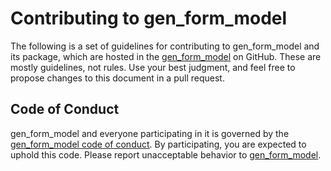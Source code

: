 # Contributing to gen_form_model

The following is a set of guidelines for contributing to gen_form_model and its package, which are hosted in the [gen_form_model](https://github.com/vroncevic/gen_form_model) on GitHub. These are mostly guidelines, not rules. Use your best judgment, and feel free to propose changes to this document in a pull request.

## Code of Conduct

gen_form_model and everyone participating in it is governed by the [gen_form_model code of conduct](CODE_OF_CONDUCT.md). By participating, you are expected to uphold this code. Please report unacceptable behavior to [gen_form_model](mailto:elektron.ronca@gmail.com).
